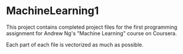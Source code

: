 # MachineLearning1

This project contains completed project files for the first programming assignment for Andrew Ng's "Machine Learning" course on Coursera.

Each part of each file is vectorized as much as possible.
